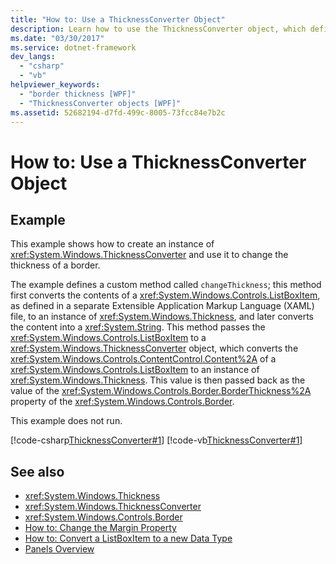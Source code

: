 ```yaml
---
title: "How to: Use a ThicknessConverter Object"
description: Learn how to use the ThicknessConverter object, which defines a custom method called changeThickness so that you can change the thickness of a border.
ms.date: "03/30/2017"
ms.service: dotnet-framework
dev_langs: 
  - "csharp"
  - "vb"
helpviewer_keywords: 
  - "border thickness [WPF]"
  - "ThicknessConverter objects [WPF]"
ms.assetid: 52682194-d7fd-499c-8005-73fcc84e7b2c
---
```

# How to: Use a ThicknessConverter Object

## Example  

This example shows how to create an instance of <xref:System.Windows.ThicknessConverter> and use it to change the thickness of a border.  
  
The example defines a custom method called `changeThickness`; this method first converts the contents of a <xref:System.Windows.Controls.ListBoxItem>, as defined in a separate Extensible Application Markup Language (XAML) file, to an instance of <xref:System.Windows.Thickness>, and later converts the content into a <xref:System.String>. This method passes the <xref:System.Windows.Controls.ListBoxItem> to a <xref:System.Windows.ThicknessConverter> object, which converts the <xref:System.Windows.Controls.ContentControl.Content%2A> of a <xref:System.Windows.Controls.ListBoxItem> to an instance of <xref:System.Windows.Thickness>. This value is then passed back as the value of the <xref:System.Windows.Controls.Border.BorderThickness%2A> property of the <xref:System.Windows.Controls.Border>.  
  
This example does not run.  
  
[!code-csharp[ThicknessConverter#1](~/samples/snippets/csharp/VS_Snippets_Wpf/ThicknessConverter/CSharp/Window1.xaml.cs#1)]
[!code-vb[ThicknessConverter#1](~/samples/snippets/visualbasic/VS_Snippets_Wpf/ThicknessConverter/VisualBasic/Window1.xaml.vb#1)]  
  
## See also

- <xref:System.Windows.Thickness>
- <xref:System.Windows.ThicknessConverter>
- <xref:System.Windows.Controls.Border>
- [How to: Change the Margin Property](/previous-versions/dotnet/netframework-3.5/ms750561(v=vs.90))
- [How to: Convert a ListBoxItem to a new Data Type](/previous-versions/dotnet/netframework-3.5/ms749147(v=vs.90))
- [Panels Overview](../controls/panels-overview.md)
